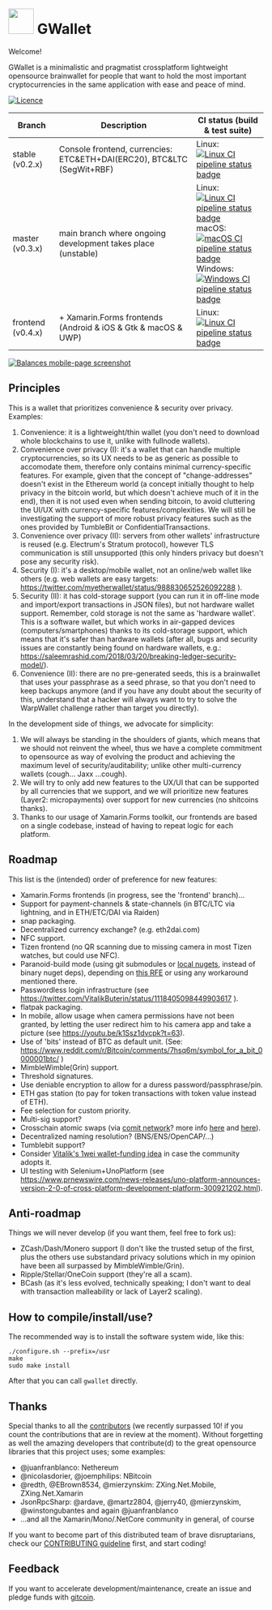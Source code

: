 # <img src="https://github.com/knocte/geewallet/raw/master/logo.png" width="50" /> GWallet

Welcome!

GWallet is a minimalistic and pragmatist crossplatform lightweight opensource brainwallet for people that want to hold the most important cryptocurrencies in the same application with ease and peace of mind.

[![Licence](https://img.shields.io/github/license/knocte/geewallet.svg)](https://github.com/knocte/geewallet/blob/master/LICENCE.txt)

| Branch            | Description                                                            | CI status (build & test suite)                                                                                                                                                |
| ----------------- | ---------------------------------------------------------------------- | ----------------------------------------------------------------------------------------------------------------------------------------------------------------------------- |
| stable (v0.2.x)   | Console frontend, currencies: ETC&ETH+DAI(ERC20), BTC&LTC (SegWit+RBF) | Linux: [![Linux CI pipeline status badge](http://gitlab.com/knocte/geewallet/badges/stable/build.svg)](https://gitlab.com/knocte/geewallet/commits/stable)      |
| master (v0.3.x)   | main branch where ongoing development takes place (unstable)           | Linux: [![Linux CI pipeline status badge](http://gitlab.com/knocte/geewallet/badges/master/build.svg)](https://gitlab.com/knocte/geewallet/commits/master) <br/>macOS: [![macOS CI pipeline status badge](https://github.com/knocte/geewallet/workflows/macOS/badge.svg)](https://github.com/knocte/geewallet/actions) <br/>Windows: [![Windows CI pipeline status badge](https://github.com/knocte/geewallet/workflows/windows/badge.svg)](https://github.com/knocte/geewallet/actions) |
| frontend (v0.4.x) | + Xamarin.Forms frontends (Android & iOS & Gtk & macOS & UWP)          | Linux: [![Linux CI pipeline status badge](http://gitlab.com/knocte/geewallet/badges/frontend/build.svg)](https://gitlab.com/knocte/geewallet/commits/frontend)  |

[![Balances mobile-page screenshot](https://raw.githubusercontent.com/knocte/geewallet/master/img/screenshots/maciosandroid-balances.png)](https://raw.githubusercontent.com/knocte/geewallet/master/img/screenshots/maciosandroid-balances.png)

## Principles

This is a wallet that prioritizes convenience & security over privacy. Examples:

1. Convenience: it is a lightweight/thin wallet (you don't need to download whole blockchains to use it, unlike with fullnode wallets).
2. Convenience over privacy (I): it's a wallet that can handle multiple cryptocurrencies, so its UX needs to be as generic as possible to accomodate them, therefore only contains minimal currency-specific features. For example, given that the concept of "change-addresses" doesn't exist in the Ethereum world (a concept initially thought to help privacy in the bitcoin world, but which doesn't achieve much of it in the end), then it is not used even when sending bitcoin, to avoid cluttering the UI/UX with currency-specific features/complexities. We will still be investigating the support of more robust privacy features such as the ones provided by TumbleBit or ConfidentialTransactions.
3. Convenience over privacy (II): servers from other wallets' infrastructure is reused (e.g. Electrum's Stratum protocol), however TLS communication is still unsupported (this only hinders privacy but doesn't pose any security risk).
4. Security (I): it's a desktop/mobile wallet, not an online/web wallet like others (e.g. web wallets are easy targets: https://twitter.com/myetherwallet/status/988830652526092288 ).
5. Security (II): it has cold-storage support (you can run it in off-line mode and import/export transactions in JSON files), but not hardware wallet support. Remember, cold storage is not the same as 'hardware wallet'. This is a software wallet, but which works in air-gapped devices (computers/smartphones) thanks to its cold-storage support, which means that it's safer than hardware wallets (after all, bugs and security issues are constantly being found on hardware wallets, e.g.: https://saleemrashid.com/2018/03/20/breaking-ledger-security-model/).
6. Convenience (II): there are no pre-generated seeds, this is a brainwallet that uses your passphrase as a seed phrase, so that you don't need to keep backups anymore (and if you have any doubt about the security of this, understand that a hacker will always want to try to solve the WarpWallet challenge rather than target you directly).

In the development side of things, we advocate for simplicity:
1. We will always be standing in the shoulders of giants, which means that we should not reinvent the wheel, thus we have a complete commitment to opensource as way of evolving the product and achieving the maximum level of security/auditability; unlike other multi-currency wallets (cough... Jaxx ...cough).
2. We will try to only add new features to the UX/UI that can be supported by all currencies that we support, and we will prioritize new features (Layer2: micropayments) over support for new currencies (no shitcoins thanks).
3. Thanks to our usage of Xamarin.Forms toolkit, our frontends are based on a single codebase, instead of having to repeat logic for each platform.

## Roadmap

This list is the (intended) order of preference for new features:

- Xamarin.Forms frontends (in progress, see the 'frontend' branch)...
- Support for payment-channels & state-channels (in BTC/LTC via lightning, and in ETH/ETC/DAI via Raiden)
- snap packaging.
- Decentralized currency exchange? (e.g. eth2dai.com)
- NFC support.
- Tizen frontend (no QR scanning due to missing camera in most Tizen watches, but could use NFC).
- Paranoid-build mode (using git submodules or [local nugets](https://github.com/mono/mono-addins/issues/73#issuecomment-389343246), instead of binary nuget deps), depending on [this RFE](https://github.com/dotnet/sdk/issues/1151) or using any workaround mentioned there.
- Passwordless login infrastructure (see https://twitter.com/VitalikButerin/status/1118405098449903617 ).
- flatpak packaging.
- In mobile, allow usage when camera permissions have not been granted, by letting the user redirect him to his camera app and take a picture (see https://youtu.be/k1Ssz1dvcpk?t=63).
- Use of 'bits' instead of BTC as default unit.
(See: https://www.reddit.com/r/Bitcoin/comments/7hsq6m/symbol_for_a_bit_0000001btc/ )
- MimbleWimble(Grin) support.
- Threshold signatures.
- Use deniable encryption to allow for a duress password/passphrase/pin.
- ETH gas station (to pay for token transactions with token value instead of ETH).
- Fee selection for custom priority.
- Multi-sig support?
- Crosschain atomic swaps (via [comit network](https://github.com/comit-network/comit-rs)? more info [here](https://blog.coblox.tech/2018/06/23/connect-all-the-blockchains.html) and [here](https://blog.coblox.tech/2018/12/12/erc20-lightning-and-COMIT.html)).
- Decentralized naming resolution? (BNS/ENS/OpenCAP/...)
- Tumblebit support?
- Consider [Vitalik's 1wei wallet-funding idea](https://twitter.com/VitalikButerin/status/1103997378967810048) in case the community adopts it.
- UI testing with Selenium+UnoPlatform (see https://www.prnewswire.com/news-releases/uno-platform-announces-version-2-0-of-cross-platform-development-platform-300921202.html).


## Anti-roadmap

Things we will never develop (if you want them, feel free to fork us):

- ZCash/Dash/Monero support (I don't like the trusted setup of the first, plus the others use substandard
privacy solutions which in my opinion have been all surpassed by MimbleWimble/Grin).
- Ripple/Stellar/OneCoin support (they're all a scam).
- BCash (as it's less evolved, technically speaking; I don't want to deal with transaction malleability
or lack of Layer2 scaling).


## How to compile/install/use?

The recommended way is to install the software system wide, like this:

```
./configure.sh --prefix=/usr
make
sudo make install
```

After that you can call `gwallet` directly.


## Thanks

Special thanks to all the [contributors](https://gitlab.com/knocte/geewallet/graphs/frontend) (we recently surpassed 10! if you count the contributions that are in review at the moment). Without forgetting as well the amazing developers that contribute(d) to the great opensource libraries that this project uses; some examples:

- @juanfranblanco: Nethereum
- @nicolasdorier, @joemphilips: NBitcoin
- @redth, @EBrown8534, @mierzynskim: ZXing.Net.Mobile, ZXing.Net.Xamarin
- JsonRpcSharp: @ardave, @martz2804, @jerry40, @mierzynskim, @winstongubantes and again @juanfranblanco
- ...and all the Xamarin/Mono/.NetCore community in general, of course

If you want to become part of this distributed team of brave disruptarians, check our [CONTRIBUTING guideline](CONTRIBUTING.md) first, and start coding!


## Feedback

If you want to accelerate development/maintenance, create an issue and pledge funds with [gitcoin](http://gitcoin.co).
